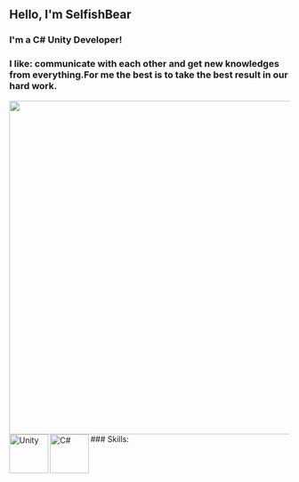 ## Hello, I'm SelfishBear

### I'm a C# Unity Developer!

### I like: communicate with each other and get new knowledges from everything.For me the best is to take the best result in our hard work.

<img src="https://steamuserimages-a.akamaihd.net/ugc/2021604881331884306/48ABC635180D39A2C816F296939B398F256CA8E6/?imw=268&imh=268&ima=fit&impolicy=Letterbox&imcolor=%23000000&letterbox=true" width="1000" height="600px">
### Skills:

<img align="left" alt="Unity" width="70px" height="70px" src="https://avatars.githubusercontent.com/u/426196?s=48&v=4"/>
<img align="left" alt="C#" width="70px" height="70px"src="https://iconape.com/wp-content/png_logo_vector/c.png"/>





